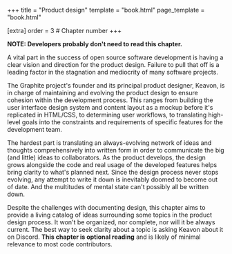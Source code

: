+++
title = "Product design"
template = "book.html"
page_template = "book.html"

[extra]
order = 3 # Chapter number
+++

**NOTE: Developers probably don't need to read this chapter.**

A vital part in the success of open source software development is having a clear vision and direction for the product design. Failure to pull that off is a leading factor in the stagnation and mediocrity of many software projects.

The Graphite project's founder and its principal product designer, Keavon, is in charge of maintaining and evolving the product design to ensure cohesion within the development process. This ranges from building the user interface design system and content layout as a mockup before it's replicated in HTML/CSS, to determining user workflows, to translating high-level goals into the constraints and requirements of specific features for the development team.

The hardest part is translating an always-evolving network of ideas and thoughts comprehensively into written form in order to communicate the big (and little) ideas to collaborators. As the product develops, the design grows alongside the code and real usage of the developed features helps bring clarity to what's planned next. Since the design process never stops evolving, any attempt to write it down is inevitably doomed to become out of date. And the multitudes of mental state can't possibly all be written down.

Despite the challenges with documenting design, this chapter aims to provide a living catalog of ideas surrounding some topics in the product design process. It won't be organized, nor complete, nor will it be always current. The best way to seek clarity about a topic is asking Keavon about it on Discord. **This chapter is optional reading** and is likely of minimal relevance to most code contributors.
